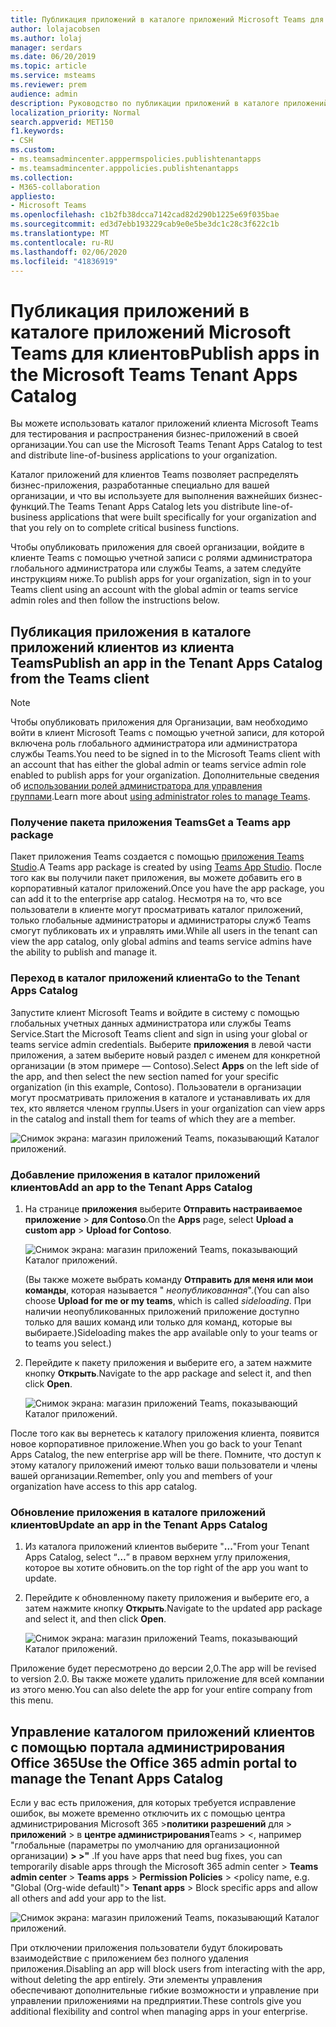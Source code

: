 ```yaml
---
title: Публикация приложений в каталоге приложений Microsoft Teams для клиентов
author: lolajacobsen
ms.author: lolaj
manager: serdars
ms.date: 06/20/2019
ms.topic: article
ms.service: msteams
ms.reviewer: prem
audience: admin
description: Руководство по публикации приложений в каталоге приложений Microsoft Teams для клиентов.
localization_priority: Normal
search.appverid: MET150
f1.keywords:
- CSH
ms.custom:
- ms.teamsadmincenter.apppermspolicies.publishtenantapps
- ms.teamsadmincenter.apppolicies.publishtenantapps
ms.collection:
- M365-collaboration
appliesto:
- Microsoft Teams
ms.openlocfilehash: c1b2fb38dcca7142cad82d290b1225e69f035bae
ms.sourcegitcommit: ed3d7ebb193229cab9e0e5be3dc1c28c3f622c1b
ms.translationtype: MT
ms.contentlocale: ru-RU
ms.lasthandoff: 02/06/2020
ms.locfileid: "41836919"
---
```

<a name="publish-apps-in-the-microsoft-teams-tenant-apps-catalog"></a><span data-ttu-id="e7978-103">Публикация приложений в каталоге приложений Microsoft Teams для клиентов</span><span class="sxs-lookup"><span data-stu-id="e7978-103">Publish apps in the Microsoft Teams Tenant Apps Catalog</span></span>
=======================================================

<span data-ttu-id="e7978-104">Вы можете использовать каталог приложений клиента Microsoft Teams для тестирования и распространения бизнес-приложений в своей организации.</span><span class="sxs-lookup"><span data-stu-id="e7978-104">You can use the Microsoft Teams Tenant Apps Catalog to test and distribute line-of-business applications to your organization.</span></span>

<span data-ttu-id="e7978-105">Каталог приложений для клиентов Teams позволяет распределять бизнес-приложения, разработанные специально для вашей организации, и что вы используете для выполнения важнейших бизнес-функций.</span><span class="sxs-lookup"><span data-stu-id="e7978-105">The Teams Tenant Apps Catalog lets you distribute line-of-business applications that were built specifically for your organization and that you rely on to complete critical business functions.</span></span>

<span data-ttu-id="e7978-106">Чтобы опубликовать приложения для своей организации, войдите в клиенте Teams с помощью учетной записи с ролями администратора глобального администратора или службы Teams, а затем следуйте инструкциям ниже.</span><span class="sxs-lookup"><span data-stu-id="e7978-106">To publish apps for your organization, sign in to your Teams client using an account with the global admin or teams service admin roles and then follow the instructions below.</span></span>

## <a name="publish-an-app-in-the-tenant-apps-catalog-from-the-teams-client"></a><span data-ttu-id="e7978-107">Публикация приложения в каталоге приложений клиентов из клиента Teams</span><span class="sxs-lookup"><span data-stu-id="e7978-107">Publish an app in the Tenant Apps Catalog from the Teams client</span></span>

> [!NOTE]
> <span data-ttu-id="e7978-108">Чтобы опубликовать приложения для Организации, вам необходимо войти в клиент Microsoft Teams с помощью учетной записи, для которой включена роль глобального администратора или администратора службы Teams.</span><span class="sxs-lookup"><span data-stu-id="e7978-108">You need to be signed in to the Microsoft Teams client with an account that has either the global admin or teams service admin role enabled to publish apps for your organization.</span></span> <span data-ttu-id="e7978-109">Дополнительные сведения об [использовании ролей администратора для управления группами](https://docs.microsoft.com/MicrosoftTeams/using-admin-roles).</span><span class="sxs-lookup"><span data-stu-id="e7978-109">Learn more about [using administrator roles to manage Teams](https://docs.microsoft.com/MicrosoftTeams/using-admin-roles).</span></span>

### <a name="get-a-teams-app-package"></a><span data-ttu-id="e7978-110">Получение пакета приложения Teams</span><span class="sxs-lookup"><span data-stu-id="e7978-110">Get a Teams app package</span></span>

<span data-ttu-id="e7978-111">Пакет приложения Teams создается с помощью [приложения Teams Studio](https://docs.microsoft.com/microsoftteams/platform/get-started/get-started-app-studio).</span><span class="sxs-lookup"><span data-stu-id="e7978-111">A Teams app package is created by using [Teams App Studio](https://docs.microsoft.com/microsoftteams/platform/get-started/get-started-app-studio).</span></span> <span data-ttu-id="e7978-112">После того как вы получили пакет приложения, вы можете добавить его в корпоративный каталог приложений.</span><span class="sxs-lookup"><span data-stu-id="e7978-112">Once you have the app package, you can add it to the enterprise app catalog.</span></span> <span data-ttu-id="e7978-113">Несмотря на то, что все пользователи в клиенте могут просматривать каталог приложений, только глобальные администраторы и администраторы служб Teams смогут публиковать их и управлять ими.</span><span class="sxs-lookup"><span data-stu-id="e7978-113">While all users in the tenant can view the app catalog, only global admins and teams service admins have the ability to publish and manage it.</span></span>

### <a name="go-to-the-tenant-apps-catalog"></a><span data-ttu-id="e7978-114">Переход в каталог приложений клиента</span><span class="sxs-lookup"><span data-stu-id="e7978-114">Go to the Tenant Apps Catalog</span></span>

<span data-ttu-id="e7978-115">Запустите клиент Microsoft Teams и войдите в систему с помощью глобальных учетных данных администратора или службы Teams Service.</span><span class="sxs-lookup"><span data-stu-id="e7978-115">Start the Microsoft Teams client and sign in using your global or teams service admin credentials.</span></span> <span data-ttu-id="e7978-116">Выберите **приложения** в левой части приложения, а затем выберите новый раздел с именем для конкретной организации (в этом примере — Contoso).</span><span class="sxs-lookup"><span data-stu-id="e7978-116">Select **Apps** on the left side of the app, and then select the new section named for your specific organization (in this example, Contoso).</span></span> <span data-ttu-id="e7978-117">Пользователи в организации могут просматривать приложения в каталоге и устанавливать их для тех, кто является членом группы.</span><span class="sxs-lookup"><span data-stu-id="e7978-117">Users in your organization can view apps in the catalog and install them for teams of which they are a member.</span></span>

![Снимок экрана: магазин приложений Teams, показывающий Каталог приложений.](media/private-app-store-teams-image01.png)

### <a name="add-an-app-to-the-tenant-apps-catalog"></a><span data-ttu-id="e7978-119">Добавление приложения в каталог приложений клиентов</span><span class="sxs-lookup"><span data-stu-id="e7978-119">Add an app to the Tenant Apps Catalog</span></span>

1. <span data-ttu-id="e7978-120">На странице **приложения** выберите **Отправить настраиваемое приложение** > **для Contoso**.</span><span class="sxs-lookup"><span data-stu-id="e7978-120">On the **Apps** page, select **Upload a custom app** > **Upload for Contoso**.</span></span>

    ![Снимок экрана: магазин приложений Teams, показывающий Каталог приложений.](media/private-app-store-teams-image02.png)

    <span data-ttu-id="e7978-122">(Вы также можете выбрать команду **Отправить для меня или мои команды**, которая называется " *неопубликованная*".</span><span class="sxs-lookup"><span data-stu-id="e7978-122">(You can also choose **Upload for me or my teams**, which is called *sideloading*.</span></span> <span data-ttu-id="e7978-123">При наличии неопубликованных приложений приложение доступно только для ваших команд или только для команд, которые вы выбираете.)</span><span class="sxs-lookup"><span data-stu-id="e7978-123">Sideloading makes the app available only to your teams or to teams you select.)</span></span>

2. <span data-ttu-id="e7978-124">Перейдите к пакету приложения и выберите его, а затем нажмите кнопку **Открыть**.</span><span class="sxs-lookup"><span data-stu-id="e7978-124">Navigate to the app package and select it, and then click **Open**.</span></span>

    ![Снимок экрана: магазин приложений Teams, показывающий Каталог приложений.](media/private-app-store-teams-image03.png)

<span data-ttu-id="e7978-126">После того как вы вернетесь к каталогу приложения клиента, появится новое корпоративное приложение.</span><span class="sxs-lookup"><span data-stu-id="e7978-126">When you go back to your Tenant Apps Catalog, the new enterprise app will be there.</span></span> <span data-ttu-id="e7978-127">Помните, что доступ к этому каталогу приложений имеют только ваши пользователи и члены вашей организации.</span><span class="sxs-lookup"><span data-stu-id="e7978-127">Remember, only you and members of your organization have access to this app catalog.</span></span>

### <a name="update-an-app-in-the-tenant-apps-catalog"></a><span data-ttu-id="e7978-128">Обновление приложения в каталоге приложений клиентов</span><span class="sxs-lookup"><span data-stu-id="e7978-128">Update an app in the Tenant Apps Catalog</span></span>

1. <span data-ttu-id="e7978-129">Из каталога приложений клиентов выберите "**...**"</span><span class="sxs-lookup"><span data-stu-id="e7978-129">From your Tenant Apps Catalog, select “**…**”</span></span> <span data-ttu-id="e7978-130">в правом верхнем углу приложения, которое вы хотите обновить.</span><span class="sxs-lookup"><span data-stu-id="e7978-130">on the top right of the app you want to update.</span></span>

2. <span data-ttu-id="e7978-131">Перейдите к обновленному пакету приложения и выберите его, а затем нажмите кнопку **Открыть**.</span><span class="sxs-lookup"><span data-stu-id="e7978-131">Navigate to the updated app package and select it, and then click **Open**.</span></span>

    ![Снимок экрана: магазин приложений Teams, показывающий Каталог приложений.](media/private-app-store-teams-image04.png)

<span data-ttu-id="e7978-133">Приложение будет пересмотрено до версии 2,0.</span><span class="sxs-lookup"><span data-stu-id="e7978-133">The app will be revised to version 2.0.</span></span> <span data-ttu-id="e7978-134">Вы также можете удалить приложение для всей компании из этого меню.</span><span class="sxs-lookup"><span data-stu-id="e7978-134">You can also delete the app for your entire company from this menu.</span></span>

## <a name="use-the-office-365-admin-portal-to-manage-the-tenant-apps-catalog"></a><span data-ttu-id="e7978-135">Управление каталогом приложений клиентов с помощью портала администрирования Office 365</span><span class="sxs-lookup"><span data-stu-id="e7978-135">Use the Office 365 admin portal to manage the Tenant Apps Catalog</span></span>

<span data-ttu-id="e7978-136">Если у вас есть приложения, для которых требуется исправление ошибок, вы можете временно отключить их с помощью центра администрирования Microsoft 365 >**политики разрешений** для > **приложений** > в **центре администрирования**Teams > <, например "глобальные (параметры по умолчанию для организационной организации) **> >"** .</span><span class="sxs-lookup"><span data-stu-id="e7978-136">If you have apps that need bug fixes, you can temporarily disable apps through the Microsoft 365 admin center > **Teams admin center** > **Teams apps** > **Permission Policies** > <policy name, e.g. "Global (Org-wide default)"> **Tenant apps** > Block specific apps and allow all others and add your app to the list.</span></span>

![Снимок экрана: магазин приложений Teams, показывающий Каталог приложений.](media/private-app-store-teams-image05.png)

<span data-ttu-id="e7978-138">При отключении приложения пользователи будут блокировать взаимодействие с приложением без полного удаления приложения.</span><span class="sxs-lookup"><span data-stu-id="e7978-138">Disabling an app will block users from interacting with the app, without deleting the app entirely.</span></span> <span data-ttu-id="e7978-139">Эти элементы управления обеспечивают дополнительные гибкие возможности и управление при управлении приложениями на предприятии.</span><span class="sxs-lookup"><span data-stu-id="e7978-139">These controls give you additional flexibility and control when managing apps in your enterprise.</span></span>
